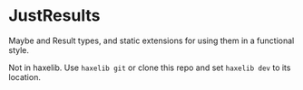 # JustResults 

Maybe and Result types, and static extensions for using them in a
functional style.

Not in haxelib. Use `haxelib git` or clone this repo and set `haxelib dev` to its location.

